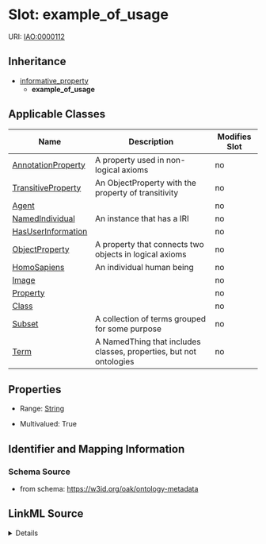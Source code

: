 

# Slot: example_of_usage

URI: [IAO:0000112](http://purl.obolibrary.org/obo/IAO_0000112)




## Inheritance

* [informative_property](informative_property.md)
    * **example_of_usage**






## Applicable Classes

| Name | Description | Modifies Slot |
| --- | --- | --- |
| [AnnotationProperty](AnnotationProperty.md) | A property used in non-logical axioms |  no  |
| [TransitiveProperty](TransitiveProperty.md) | An ObjectProperty with the property of transitivity |  no  |
| [Agent](Agent.md) |  |  no  |
| [NamedIndividual](NamedIndividual.md) | An instance that has a IRI |  no  |
| [HasUserInformation](HasUserInformation.md) |  |  no  |
| [ObjectProperty](ObjectProperty.md) | A property that connects two objects in logical axioms |  no  |
| [HomoSapiens](HomoSapiens.md) | An individual human being |  no  |
| [Image](Image.md) |  |  no  |
| [Property](Property.md) |  |  no  |
| [Class](Class.md) |  |  no  |
| [Subset](Subset.md) | A collection of terms grouped for some purpose |  no  |
| [Term](Term.md) | A NamedThing that includes classes, properties, but not ontologies |  no  |







## Properties

* Range: [String](String.md)

* Multivalued: True





## Identifier and Mapping Information







### Schema Source


* from schema: https://w3id.org/oak/ontology-metadata




## LinkML Source

<details>
```yaml
name: example_of_usage
in_subset:
- allotrope permitted profile
from_schema: https://w3id.org/oak/ontology-metadata
exact_mappings:
- skos:example
rank: 1000
is_a: informative_property
slot_uri: IAO:0000112
multivalued: true
alias: example_of_usage
domain_of:
- HasUserInformation
range: string

```
</details>